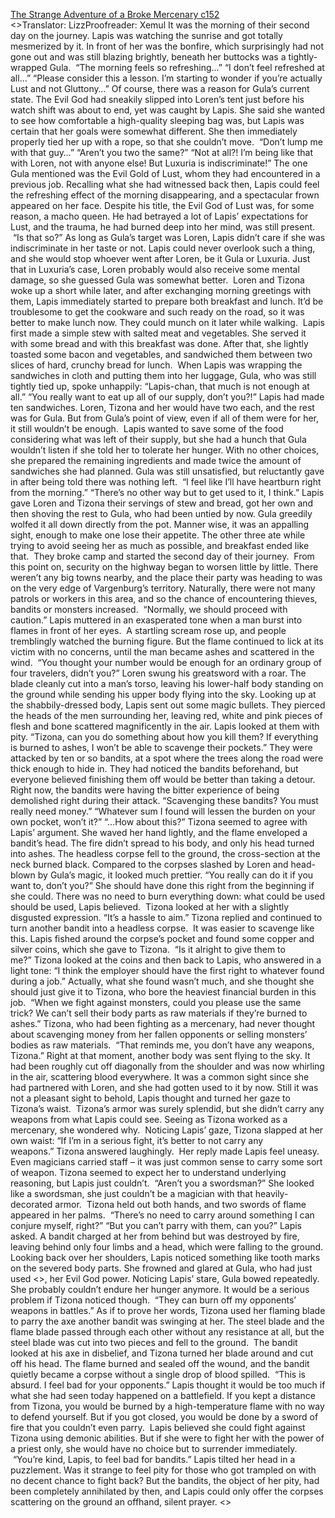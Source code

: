 [The Strange Adventure of a Broke Mercenary c152](https://www.divinedaolibrary.com/the-strange-adventure-of-a-broke-mercenary-chapter-152-a-massacre-starting-from-dawn/)
<br/><<Previous Chapter Index Next Chapter>>Translator: LizzProofreader: Xemul It was the morning of their second day on the journey. Lapis was watching the sunrise and got totally mesmerized by it. In front of her was the bonfire, which surprisingly had not gone out and was still blazing brightly, beneath her buttocks was a tightly-wrapped Gula.  “The morning feels so refreshing…” “I don’t feel refreshed at all…” “Please consider this a lesson. I’m starting to wonder if you’re actually Lust and not Gluttony…” Of course, there was a reason for Gula’s current state. The Evil God had sneakily slipped into Loren’s tent just before his watch shift was about to end, yet was caught by Lapis. She said she wanted to see how comfortable a high-quality sleeping bag was, but Lapis was certain that her goals were somewhat different. She then immediately properly tied her up with a rope, so that she couldn’t move.  “Don’t lump me with that guy…” “Aren’t you two the same?” “Not at all?! I’m being like that with Loren, not with anyone else! But Luxuria is indiscriminate!” The one Gula mentioned was the Evil Gold of Lust, whom they had encountered in a previous job. Recalling what she had witnessed back then, Lapis could feel the refreshing effect of the morning disappearing, and a spectacular frown appeared on her face. Despite his title, the Evil God of Lust was, for some reason, a macho queen. He had betrayed a lot of Lapis’ expectations for Lust, and the trauma, he had burned deep into her mind, was still present.  “Is that so?” As long as Gula’s target was Loren, Lapis didn’t care if she was indiscriminate in her taste or not. Lapis could never overlook such a thing, and she would stop whoever went after Loren, be it Gula or Luxuria. Just that in Luxuria’s case, Loren probably would also receive some mental damage, so she guessed Gula was somewhat better.  Loren and Tizona woke up a short while later, and after exchanging morning greetings with them, Lapis immediately started to prepare both breakfast and lunch. It’d be troublesome to get the cookware and such ready on the road, so it was better to make lunch now. They could munch on it later while walking.  Lapis first made a simple stew with salted meat and vegetables. She served it with some bread and with this breakfast was done. After that, she lightly toasted some bacon and vegetables, and sandwiched them between two slices of hard, crunchy bread for lunch.  When Lapis was wrapping the sandwiches in cloth and putting them into her luggage, Gula, who was still tightly tied up, spoke unhappily: “Lapis-chan, that much is not enough at all.” “You really want to eat up all of our supply, don’t you?!” Lapis had made ten sandwiches. Loren, Tizona and her would have two each, and the rest was for Gula. But from Gula’s point of view, even if all of them were for her, it still wouldn’t be enough.  Lapis wanted to save some of the food considering what was left of their supply, but she had a hunch that Gula wouldn’t listen if she told her to tolerate her hunger. With no other choices, she prepared the remaining ingredients and made twice the amount of sandwiches she had planned. Gula was still unsatisfied, but reluctantly gave in after being told there was nothing left.  “I feel like I’ll have heartburn right from the morning.” “There’s no other way but to get used to it, I think.” Lapis gave Loren and Tizona their servings of stew and bread, got her own and then shoving the rest to Gula, who had been untied by now. Gula greedily wolfed it all down directly from the pot. Manner wise, it was an appalling sight, enough to make one lose their appetite. The other three ate while trying to avoid seeing her as much as possible, and breakfast ended like that.  They broke camp and started the second day of their journey.  From this point on, security on the highway began to worsen little by little. There weren’t any big towns nearby, and the place their party was heading to was on the very edge of Vargenburg’s territory. Naturally, there were not many patrols or workers in this area, and so the chance of encountering thieves, bandits or monsters increased.  “Normally, we should proceed with caution.” Lapis muttered in an exasperated tone when a man burst into flames in front of her eyes.  A startling scream rose up, and people tremblingly watched the burning figure. But the flame continued to lick at its victim with no concerns, until the man became ashes and scattered in the wind.  “You thought your number would be enough for an ordinary group of four travelers, didn’t you?” Loren swung his greatsword with a roar. The blade cleanly cut into a man’s torso, leaving his lower-half body standing on the ground while sending his upper body flying into the sky. Looking up at the shabbily-dressed body, Lapis sent out some magic bullets. They pierced the heads of the men surrounding her, leaving red, white and pink pieces of flesh and bone scattered magnificently in the air. Lapis looked at them with pity. “Tizona, can you do something about how you kill them? If everything is burned to ashes, I won’t be able to scavenge their pockets.” They were attacked by ten or so bandits, at a spot where the trees along the road were thick enough to hide in. They had noticed the bandits beforehand, but everyone believed finishing them off would be better than taking a detour. Right now, the bandits were having the bitter experience of being demolished right during their attack. “Scavenging these bandits? You must really need money.” “Whatever sum I found will lessen the burden on your own pocket, won’t it?” “…How about this?” Tizona seemed to agree with Lapis’ argument. She waved her hand lightly, and the flame enveloped a bandit’s head. The fire didn’t spread to his body, and only his head turned into ashes. The headless corpse fell to the ground, the cross-section at the neck burned black. Compared to the corpses slashed by Loren and head-blown by Gula’s magic, it looked much prettier. “You really can do it if you want to, don’t you?” She should have done this right from the beginning if she could. There was no need to burn everything down: what could be used should be used, Lapis believed.  Tizona looked at her with a slightly disgusted expression. “It’s a hassle to aim.” Tizona replied and continued to turn another bandit into a headless corpse.  It was easier to scavenge like this. Lapis fished around the corpse’s pocket and found some copper and silver coins, which she gave to Tizona.  “Is it alright to give them to me?” Tizona looked at the coins and then back to Lapis, who answered in a light tone: “I think the employer should have the first right to whatever found during a job.” Actually, what she found wasn’t much, and she thought she should just give it to Tizona, who bore the heaviest financial burden in this job.  “When we fight against monsters, could you please use the same trick? We can’t sell their body parts as raw materials if they’re burned to ashes.” Tizona, who had been fighting as a mercenary, had never thought about scavenging money from her fallen opponents or selling monsters’ bodies as raw materials.  “That reminds me, you don’t have any weapons, Tizona.” Right at that moment, another body was sent flying to the sky. It had been roughly cut off diagonally from the shoulder and was now whirling in the air, scattering blood everywhere. It was a common sight since she had partnered with Loren, and she had gotten used to it by now. Still it was not a pleasant sight to behold, Lapis thought and turned her gaze to Tizona’s waist.  Tizona’s armor was surely splendid, but she didn’t carry any weapons from what Lapis could see. Seeing as Tizona worked as a mercenary, she wondered why.  Noticing Lapis’ gaze, Tizona slapped at her own waist: “If I’m in a serious fight, it’s better to not carry any weapons.” Tizona answered laughingly.  Her reply made Lapis feel uneasy. Even magicians carried staff – it was just common sense to carry some sort of weapon. Tizona seemed to expect her to understand underlying reasoning, but Lapis just couldn’t.  “Aren’t you a swordsman?” She looked like a swordsman, she just couldn’t be a magician with that heavily-decorated armor.  Tizona held out both hands, and two swords of flame appeared in her palms.  “There’s no need to carry around something I can conjure myself, right?” “But you can’t parry with them, can you?” Lapis asked. A bandit charged at her from behind but was destroyed by fire, leaving behind only four limbs and a head, which were falling to the ground. Looking back over her shoulders, Lapis noticed something like tooth marks on the severed body parts. She frowned and glared at Gula, who had just used <<Predator>>, her Evil God power. Noticing Lapis’ stare, Gula bowed repeatedly. She probably couldn’t endure her hunger anymore. It would be a serious problem if Tizona noticed though.  “They can burn off my opponents’ weapons in battles.” As if to prove her words, Tizona used her flaming blade to parry the axe another bandit was swinging at her. The steel blade and the flame blade passed through each other without any resistance at all, but the steel blade was cut into two pieces and fell to the ground.  The bandit looked at his axe in disbelief, and Tizona turned her blade around and cut off his head. The flame burned and sealed off the wound, and the bandit quietly became a corpse without a single drop of blood spilled.  “This is absurd. I feel bad for your opponents.” Lapis thought it would be too much if what she had seen today happened on a battlefield. If you kept a distance from Tizona, you would be burned by a high-temperature flame with no way to defend yourself. But if you got closed, you would be done by a sword of fire that you couldn’t even parry.  Lapis believed she could fight against Tizona using demonic abilities. But if she were to fight her with the power of a priest only, she would have no choice but to surrender immediately.  “You’re kind, Lapis, to feel bad for bandits.” Lapis tilted her head in a puzzlement. Was it strange to feel pity for those who got trampled on with no decent chance to fight back? But the bandits, the object of her pity, had been completely annihilated by then, and Lapis could only offer the corpses scattering on the ground an offhand, silent prayer. <<Previous Chapter Index Next Chapter>><br/>
